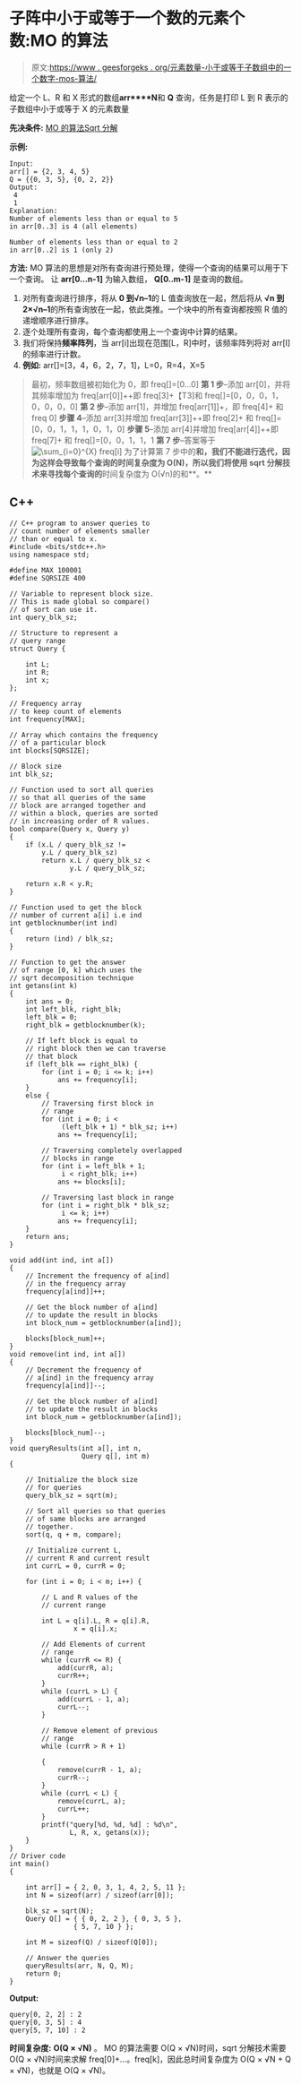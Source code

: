 # 子阵中小于或等于一个数的元素个数:MO 的算法

> 原文:[https://www . geesforgeks . org/元素数量-小于或等于子数组中的一个数字-mos-算法/](https://www.geeksforgeeks.org/number-of-elements-less-than-or-equal-to-a-number-in-a-subarray-mos-algorithm/)

给定一个 L、R 和 X 形式的数组**arr****N**和 **Q** 查询，任务是打印 L 到 R 表示的子数组中小于或等于 X 的元素数量

**先决条件:** [MO 的算法](https://www.geeksforgeeks.org/mos-algorithm-query-square-root-decomposition-set-1-introduction/)[Sqrt 分解](https://www.geeksforgeeks.org/sqrt-square-root-decomposition-technique-set-1-introduction/)

**示例:**

```
Input: 
arr[] = {2, 3, 4, 5}
Q = {{0, 3, 5}, {0, 2, 2}}
Output:
 4
 1
Explanation:
Number of elements less than or equal to 5
in arr[0..3] is 4 (all elements)

Number of elements less than or equal to 2 
in arr[0..2] is 1 (only 2)
```

**方法:**
MO 算法的思想是对所有查询进行预处理，使得一个查询的结果可以用于下一个查询。
让 **arr[0…n-1]** 为输入数组， **Q[0..m-1]** 是查询的数组。

1.  对所有查询进行排序，将从 **0 到√n–1**的 L 值查询放在一起，然后将从 **√n 到 2×√n–1**的所有查询放在一起，依此类推。一个块中的所有查询都按照 R 值的递增顺序进行排序。
2.  逐个处理所有查询，每个查询都使用上一个查询中计算的结果。
3.  我们将保持**频率阵列**，当 arr[i]出现在范围[L，R]中时，该频率阵列将对 arr[I]的频率进行计数。
4.  **例如:** arr[]=[3，4，6，2，7，1]，L=0，R=4，X=5

> 最初，频率数组被初始化为 0，即 freq[]=[0…0]
> **第 1 步**–添加 arr[0]，并将其频率增加为 freq[arr[0]]++即 freq[3]+【T3]和 freq[]=[0，0，0，1，0，0，0，0]
> **第 2 步**–添加 arr[1]，并增加 freq[arr[1]]+，即 freq[4]+
> 和 freq 0]
> **步骤 4**–添加 arr[3]并增加 freq[arr[3]]++即 freq[2]+
> 和 freq[]=[0，0，1，1，1，0，1，0]
> **步骤 5**–添加 arr[4]并增加 freq[arr[4]]++即 freq[7]+
> 和 freq[]=[0，0，1，1，1
> **第 7 步**–答案等于![\sum_{i=0}^{X} freq[i]   ](img/e2ee671453f962c0e227770d20d6c810.png "Rendered by QuickLaTeX.com")
> 为了计算第 7 步中的**和，我们不能进行迭代，因为这样会导致每个查询的时间复杂度为 O(N)，所以我们将使用 **sqrt 分解技术**来寻找每个查询的**时间复杂度为 O(√n)的和**。**

## C++

```
// C++ program to answer queries to
// count number of elements smaller
// than or equal to x.
#include <bits/stdc++.h>
using namespace std;

#define MAX 100001
#define SQRSIZE 400

// Variable to represent block size.
// This is made global so compare()
// of sort can use it.
int query_blk_sz;

// Structure to represent a
// query range
struct Query {

    int L;
    int R;
    int x;
};

// Frequency array
// to keep count of elements
int frequency[MAX];

// Array which contains the frequency
// of a particular block
int blocks[SQRSIZE];

// Block size
int blk_sz;

// Function used to sort all queries
// so that all queries of the same
// block are arranged together and
// within a block, queries are sorted
// in increasing order of R values.
bool compare(Query x, Query y)
{
    if (x.L / query_blk_sz !=
        y.L / query_blk_sz)
        return x.L / query_blk_sz <
               y.L / query_blk_sz;

    return x.R < y.R;
}

// Function used to get the block
// number of current a[i] i.e ind
int getblocknumber(int ind)
{
    return (ind) / blk_sz;
}

// Function to get the answer
// of range [0, k] which uses the
// sqrt decomposition technique
int getans(int k)
{
    int ans = 0;
    int left_blk, right_blk;
    left_blk = 0;
    right_blk = getblocknumber(k);

    // If left block is equal to
    // right block then we can traverse
    // that block
    if (left_blk == right_blk) {
        for (int i = 0; i <= k; i++)
            ans += frequency[i];
    }
    else {
        // Traversing first block in
        // range
        for (int i = 0; i <
             (left_blk + 1) * blk_sz; i++)
            ans += frequency[i];

        // Traversing completely overlapped
        // blocks in range
        for (int i = left_blk + 1;
             i < right_blk; i++)
            ans += blocks[i];

        // Traversing last block in range
        for (int i = right_blk * blk_sz;
             i <= k; i++)
            ans += frequency[i];
    }
    return ans;
}

void add(int ind, int a[])
{
    // Increment the frequency of a[ind]
    // in the frequency array
    frequency[a[ind]]++;

    // Get the block number of a[ind]
    // to update the result in blocks
    int block_num = getblocknumber(a[ind]);

    blocks[block_num]++;
}
void remove(int ind, int a[])
{
    // Decrement the frequency of
    // a[ind] in the frequency array
    frequency[a[ind]]--;

    // Get the block number of a[ind]
    // to update the result in blocks
    int block_num = getblocknumber(a[ind]);

    blocks[block_num]--;
}
void queryResults(int a[], int n,
                  Query q[], int m)
{

    // Initialize the block size
    // for queries
    query_blk_sz = sqrt(m);

    // Sort all queries so that queries
    // of same blocks are arranged
    // together.
    sort(q, q + m, compare);

    // Initialize current L,
    // current R and current result
    int currL = 0, currR = 0;

    for (int i = 0; i < m; i++) {

        // L and R values of the
        // current range

        int L = q[i].L, R = q[i].R,
                x = q[i].x;

        // Add Elements of current
        // range
        while (currR <= R) {
            add(currR, a);
            currR++;
        }
        while (currL > L) {
            add(currL - 1, a);
            currL--;
        }

        // Remove element of previous
        // range
        while (currR > R + 1)

        {
            remove(currR - 1, a);
            currR--;
        }
        while (currL < L) {
            remove(currL, a);
            currL++;
        }
        printf("query[%d, %d, %d] : %d\n",
               L, R, x, getans(x));
    }
}
// Driver code
int main()
{

    int arr[] = { 2, 0, 3, 1, 4, 2, 5, 11 };
    int N = sizeof(arr) / sizeof(arr[0]);

    blk_sz = sqrt(N);
    Query Q[] = { { 0, 2, 2 }, { 0, 3, 5 },
                { 5, 7, 10 } };

    int M = sizeof(Q) / sizeof(Q[0]);

    // Answer the queries
    queryResults(arr, N, Q, M);
    return 0;
}
```

**Output:** 

```
query[0, 2, 2] : 2
query[0, 3, 5] : 4
query[5, 7, 10] : 2
```

**时间复杂度:** **O(Q × √N)** 。
MO 的算法需要 O(Q × √N)时间，sqrt 分解技术需要 O(Q × √N)时间来求解 freq[0]+…。freq[k]，因此总时间复杂度为 O(Q × √N + Q × √N)，也就是 O(Q × √N)。